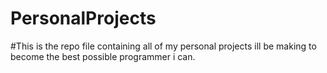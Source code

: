 # PersonalProjects

#This is the repo file containing all of my personal projects ill be making to become the best possible programmer i can.
